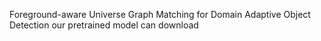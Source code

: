 Foreground-aware Universe Graph Matching for Domain Adaptive Object Detection
our pretrained model can download 
